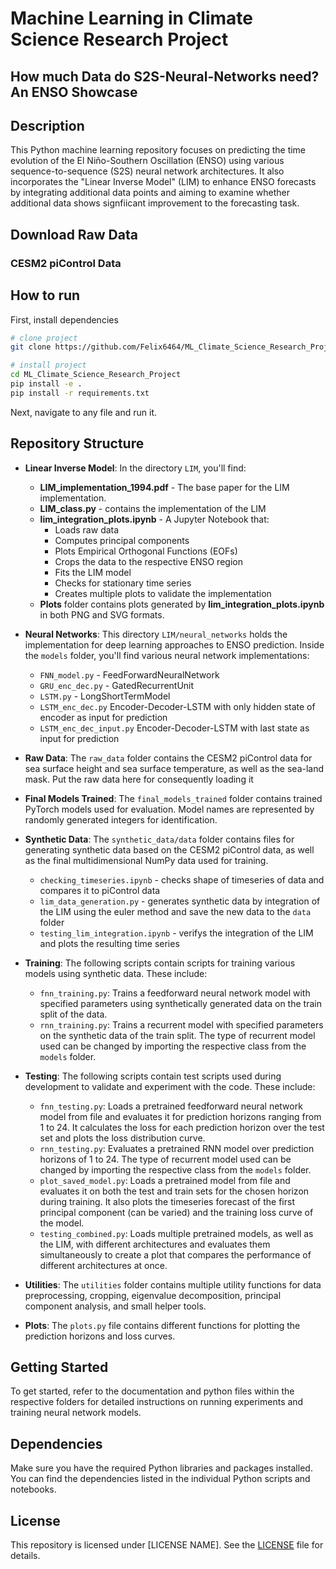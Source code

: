 # Machine Learning in Climate Science Research Project

## How much Data do S2S-Neural-Networks need? An ENSO Showcase

## Description
This Python machine learning repository focuses on predicting the time evolution of the El Niño-Southern Oscillation (ENSO) using various sequence-to-sequence (S2S) neural network architectures. It also incorporates the "Linear Inverse Model" (LIM) to enhance ENSO forecasts by integrating additional data points and aiming to examine whether additional data shows signfiicant improvement to the forecasting task. 
## Download Raw Data

### CESM2 piControl Data 



## How to run
First, install dependencies
```bash
# clone project   
git clone https://github.com/Felix6464/ML_Climate_Science_Research_Project.git

# install project   
cd ML_Climate_Science_Research_Project
pip install -e .   
pip install -r requirements.txt

 ```   
Next, navigate to any file and run it.

## Repository Structure

- **Linear Inverse Model**: In the directory `LIM`, you'll find:
  - **LIM_implementation_1994.pdf** - The base paper for the LIM implementation.
  - **LIM_class.py** - contains the implementation of the LIM
  - **lim_integration_plots.ipynb** - A Jupyter Notebook that:
    - Loads raw data
    - Computes principal components
    - Plots Empirical Orthogonal Functions (EOFs)
    - Crops the data to the respective ENSO region
    - Fits the LIM model
    - Checks for stationary time series
    - Creates multiple plots to validate the implementation
  - **Plots** folder contains plots generated by **lim_integration_plots.ipynb** in both PNG and SVG formats.


- **Neural Networks**: This directory `LIM/neural_networks` holds the implementation for deep learning approaches to ENSO prediction. Inside the `models` folder, you'll find various neural network implementations:
  - `FNN_model.py` - FeedForwardNeuralNetwork
  - `GRU_enc_dec.py` - GatedRecurrentUnit
  - `LSTM.py` - LongShortTermModel
  - `LSTM_enc_dec.py` Encoder-Decoder-LSTM with only hidden state of encoder as input for prediction
  - `LSTM_enc_dec_input.py` Encoder-Decoder-LSTM with last state as input for prediction


- **Raw Data**: The `raw_data` folder contains the CESM2 piControl data for sea surface height and sea surface temperature, as well as the sea-land mask. Put the raw data here for consequently loading it


- **Final Models Trained**: The `final_models_trained` folder contains trained PyTorch models used for evaluation. Model names are represented by randomly generated integers for identification.


- **Synthetic Data**: The `synthetic_data/data` folder contains files for generating synthetic data based on the CESM2 piControl data, as well as the final multidimensional NumPy data used for training.
  - `checking_timeseries.ipynb` - checks shape of timeseries of data and compares it to piControl data
  - `lim_data_generation.py` - generates synthetic data by integration of the LIM using the euler method and save the new data to the `data` folder
  - `testing_lim_integration.ipynb` - verifys the integration of the LIM and plots the resulting time series


- **Training**: The following scripts contain scripts for training various models using synthetic data. These include:
  - `fnn_training.py`: Trains a feedforward neural network model with specified parameters using synthetically generated data on the train split of the data.
  - `rnn_training.py`: Trains a recurrent model with specified parameters on the synthetic data of the train split. The type of recurrent model used can be changed by importing the respective class from the `models` folder.


- **Testing**: The following scripts contain test scripts used during development to validate and experiment with the code. These include:
  - `fnn_testing.py`: Loads a pretrained feedforward neural network model from file and evaluates it for prediction horizons ranging from 1 to 24. It calculates the loss for each prediction horizon over the test set and plots the loss distribution curve.
  - `rnn_testing.py`: Evaluates a pretrained RNN model over prediction horizons of 1 to 24. The type of recurrent model used can be changed by importing the respective class from the `models` folder.
  - `plot_saved_model.py`: Loads a pretrained model from file and evaluates it on both the test and train sets for the chosen horizon during training. It also plots the timeseries forecast of the first principal component (can be varied) and the training loss curve of the model.
  - `testing_combined.py`: Loads multiple pretrained models, as well as the LIM, with different architectures and evaluates them simultaneously to create a plot that compares the performance of different architectures at once.


- **Utilities**: The `utilities` folder contains multiple utility functions for data preprocessing, cropping, eigenvalue decomposition, principal component analysis, and small helper tools.


- **Plots**: The `plots.py` file contains different functions for plotting the prediction horizons and loss curves.

## Getting Started

To get started, refer to the documentation and python files within the respective folders for detailed instructions on running experiments and training neural network models.

## Dependencies

Make sure you have the required Python libraries and packages installed. You can find the dependencies listed in the individual Python scripts and notebooks.

## License

This repository is licensed under [LICENSE NAME]. See the [LICENSE](LICENSE) file for details.